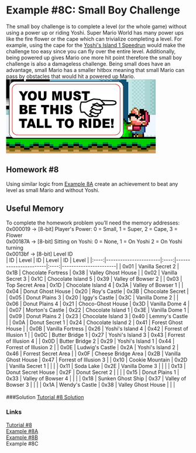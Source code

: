 # Example #8C: Small Boy Challenge
The small boy challenge is to complete a level (or the whole game) without using a power up or riding Yoshi.  Super Mario World has many power ups like the fire flower or the cape which can trivialize completing a level. For example, using the cape for the [Yoshi's Island 1 Speedrun](Example_8A.md) would make the challenge too easy since you can fly over the entire level. Additionally, being powered up gives Mario one more hit point therefore the small boy challenge is also a damageless challenge.  Being small does have an advantage, small Mario has a smaller hitbox meaning that small Mario can pass by obstacles that would hit a powered up Mario.<br>
![Mario is too small to ride]( Super_Mario_World_Small_Boy.png)<br>
## Homework #8
Using similar logic from [Example 8A](Example_8A.md) create an achievement to beat any level as small Mario and without Yoshi.
## Useful Memory
To complete the homework problem you’ll need the memory addresses:<br>
0x000019 -> [8-bit] Player's Power: 0 = Small, 1 = Super, 2 = Cape, 3 = Flower<br>
0x00187A -> [8-bit] Sitting on Yoshi: 0 = None, 1 = On Yoshi 2 = On Yoshi turning<br>
0x0013bf -> [8-bit] Level ID<br>
| ID | Level | ID | Level | ID | Level |
|:----:|-----------------------|:----:|-----------------------|:----:|-----------------------|
| 0x01 | Vanilla Secret 2      | 0x1B | Chocolate Fortress    | 0x38 | Valley Ghost House    |
| 0x02 | Vanilla Secret 3      | 0x1C | Chocolate Island 5    | 0x39 | Valley of Bowser 2    |
| 0x03 | Top Secret Area       | 0x1D | Chocolate Island 4    | 0x3A | Valley of Bowser 1    |
| 0x04 | Donut Ghost House     | 0x20 | Roy's Castle          | 0x3B | Chocolate Secret      |
| 0x05 | Donut Plains 3        | 0x20 | Iggy's Castle         | 0x3C | Vanilla Dome 2        |
| 0x06 | Donut Plains 4        | 0x21 | Choco-Ghost House     | 0x3D | Vanilla Dome 4        |
| 0x07 | Morton's Castle       | 0x22 | Chocolate Island 1    | 0x3E | Vanilla Dome 1        |
| 0x09 | Donut Plains 2        | 0x23 | Chocolate Island 3    | 0x40 | Lemmy's Castle        |
| 0x0A | Donut Secret 1        | 0x24 | Chocolate Island 2    | 0x41 | Forest Ghost House    |
| 0x0B | Vanilla Fortress      | 0x26 | Yoshi's Island 4      | 0x42 | Forrest of Illusion 1 |
| 0x0C | Butter Bridge 1       | 0x27 | Yoshi's Island 3      | 0x43 | Forrest of Illusion 4 |
| 0x0D | Butter Bridge 2       | 0x29 | Yoshi's Island 1      | 0x44 | Forrest of Illusion 2 |
| 0x0E | Ludwig's Castle       | 0x2A | Yoshi's Island 2      | 0x46 | Forrest Secret Area   |
| 0x0F | Cheese Bridge Area    | 0x2B | Vanilla Ghost House   | 0x47 | Forrest of Illusion 3 |
| 0x10 | Cookie Mountain       | 0x2D | Vanilla Secret 1      |      |                       |
| 0x11 | Soda Lake             | 0x2E | Vanilla Dome 3        |      |                       |
| 0x13 | Donut Secret House    | 0x2F | Donut Secret 2        |      |                       |
| 0x15 | Donut Plains 1        | 0x33 | Valley of Bowser 4    |      |                       |
| 0x18 | Sunken Ghost Ship     | 0x37 | Valley of Bowser 3    |      |                       |
| 0x1A | Wendy's Castle        | 0x38 | Valley Ghost House    |      |                       |<br>
<br>
###Solution
[Tutorial #8 Solution](./Solution/readme.md)<br>
### Links
[Tutorial #8](readme.md)<br>
[Example #8A](Example_8A.md)<br>
[Example #8B](Example_8B.md)<br>
Example #8C